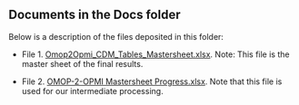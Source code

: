 ## Documents in the Docs folder

Below is a description of the files deposited in this folder:

  - File 1. [Omop2Opmi_CDM_Tables_Mastersheet.xlsx](https://github.com/OPMI/OMOP-2-OPMI/blob/main/docs/Omop2Opmi_CDM_Tables_Mastersheet.xlsx). Note: This file is the master sheet of the final results.
  
  - File 2. [OMOP-2-OPMI Mastersheet Progress.xlsx](https://github.com/OPMI/OMOP-2-OPMI/blob/main/docs/OMOP-2-OPMI%20Mastersheet%20Progress.xlsx). Note that this file is used for our intermediate processing.  



